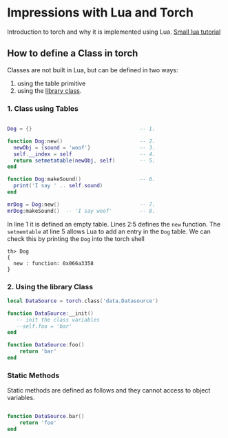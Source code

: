 Impressions with Lua and Torch
======
Introduction to torch and why it is implemented using Lua.
[Small lua tutorial](http://tylerneylon.com/a/learn-lua/)

How to define a Class in torch
------

Classes are not built in Lua, but can be defined in two ways:

1. using the table primitive
2. using the [library class](https://github.com/torch/class).


### 1. Class using Tables

```lua

Dog = {}                                   -- 1.

function Dog:new()                         -- 2.
  newObj = {sound = 'woof'}                -- 3.
  self.__index = self                      -- 4.
  return setmetatable(newObj, self)        -- 5.
end

function Dog:makeSound()                   -- 6.
  print('I say ' .. self.sound)
end

mrDog = Dog:new()                          -- 7.
mrDog:makeSound()  -- 'I say woof'         -- 8.

```
In line 1 it is defined an empty table. Lines 2:5 defines the `new` function. The `setmemtable` at line 5 allows Lua to add an entry in the `Dog` table. We can check this by printing the `Dog` into the torch shell

```
th> Dog
{
  new : function: 0x066a3358
}

```

### 2. Using the library Class

```lua
local DataSource = torch.class('data.Datasource')

function DataSource:__init()
   -- init the class variables
   --self.foo = 'bar'
end

function DataSource:foo()
	return 'bar'
end
```


### Static Methods

Static methods are defined as follows and they cannot access to object variables.

```lua

function DataSource.bar()
	return 'foo'
end

```